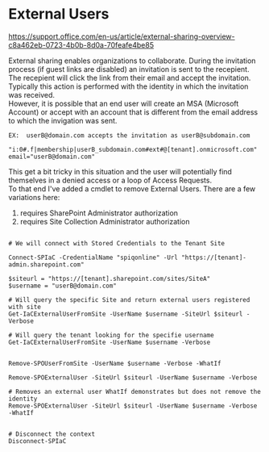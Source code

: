 ﻿# External Users

https://support.office.com/en-us/article/external-sharing-overview-c8a462eb-0723-4b0b-8d0a-70feafe4be85

External sharing enables organizations to collaborate.  During the invitation process (if guest links are disabled) an invitation is sent to the recepient.  
The recepient will click the link from their email and accept the invitation.
Typically this action is performed with the identity in which the invitation was received.  
However, it is possible that an end user will create an MSA (Microsoft Account) or accept with an account that is different from the email address to which the invigation was sent.

```
EX:  userB@domain.com accepts the invitation as userB@subdomain.com

"i:0#.f|membership|userB_subdomain.com#ext#@[tenant].onmicrosoft.com" email="userB@domain.com"

```

This get a bit tricky in this situation and the user will potentially find themselves in a denied access or a loop of Access Requests.   
To that end I've added a cmdlet to remove External Users.  There are a few variations here:
1. requires SharePoint Administrator authorization
2. requires Site Collection Administrator authorization



```posh

# We will connect with Stored Credentials to the Tenant Site

Connect-SPIaC -CredentialName "spiqonline" -Url "https://[tenant]-admin.sharepoint.com"

$siteurl = "https://[tenant].sharepoint.com/sites/SiteA"
$username = "userB@domain.com"

# Will query the specific Site and return external users registered with site
Get-IaCExternalUserFromSite -UserName $username -SiteUrl $siteurl -Verbose

# Will query the tenant looking for the specifie username
Get-IaCExternalUserFromSite -UserName $username -Verbose


Remove-SPOUserFromSite -UserName $username -Verbose -WhatIf

Remove-SPOExternalUser -SiteUrl $siteurl -UserName $username -Verbose

# Removes an external user WhatIf demonstrates but does not remove the identity
Remove-SPOExternalUser -SiteUrl $siteurl -UserName $username -Verbose -WhatIf


# Disconnect the context
Disconnect-SPIaC

```